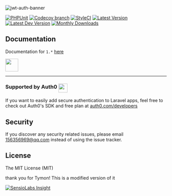 ![jwt-auth-banner](https://cloud.githubusercontent.com/assets/1801923/9915273/119b9350-5cae-11e5-850b-c941cac60b32.png)

[![PHPUnit](https://github.com/luochuandesigns/jwt-auth/workflows/PHPUnit%20tests/badge.svg)](https://travis-ci.org/luochuandesigns/jwt-auth)
[![Codecov branch](https://img.shields.io/codecov/c/github/luochuandesigns/jwt-auth/develop.svg?style=flat-square&logo=codecov)](https://codecov.io/github/luochuandesigns/jwt-auth)
[![StyleCI](https://styleci.io/repos/23680678/shield?style=flat-square)](https://styleci.io/repos/23680678)
[![Latest Version](http://img.shields.io/packagist/v/luochuan/jwt-auth.svg?style=flat-square&logo=composer)](https://packagist.org/packages/luochuan/jwt-auth)
[![Latest Dev Version](https://img.shields.io/packagist/vpre/luochuan/jwt-auth.svg?style=flat-square&logo=composer)](https://packagist.org/packages/luochuan/jwt-auth#dev-develop)
[![Monthly Downloads](https://img.shields.io/packagist/dm/luochuan/jwt-auth.svg?style=flat-square&logo=composer)](https://packagist.org/packages/luochuan/jwt-auth)

## Documentation

Documentation for `1.*` [here](http://jwt-auth.com)


[<img src="https://user-images.githubusercontent.com/1801923/57975478-a7a88900-79c1-11e9-924b-d7fa742f743b.png" height="40">](https://www.patreon.com/bePatron?u=11815122)

-----------------------------------

### Supported by Auth0 <span><img src="https://user-images.githubusercontent.com/1801923/31792116-d4fca9ec-b512-11e7-92eb-56e8d3df8e70.png" height="28" align="top"></span>

If you want to easily add secure authentication to Laravel apps, feel free to check out Auth0's SDK and free plan at [auth0.com/developers](https://auth0.com/developers?utm_source=GHsponsor&utm_medium=GHsponsor&utm_campaign=jwt-auth&utm_content=auth)

## Security

If you discover any security related issues, please email 156356969@qq.com instead of using the issue tracker.

## License

The MIT License (MIT)

thank you for Tymon! This is a modified version of it

[![SensioLabs Insight](https://insight.sensiolabs.com/projects/ba600082-7869-4ea8-b877-0bf6a86d4988/big.svg)](https://insight.sensiolabs.com/projects/ba600082-7869-4ea8-b877-0bf6a86d4988)
